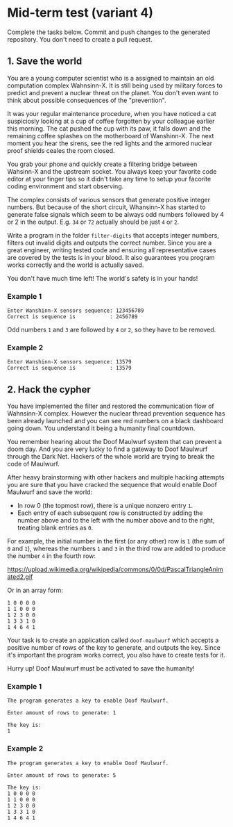 # Mid-term test (variant 4)

Complete the tasks below. Commit and push changes to the generated repository.
You don't need to create a pull request.

## 1. Save the world

You are a young computer scientist who is a assigned to maintain an old
computation complex Wahnsinn-X. It is still being used by military forces to
predict and prevent a nuclear threat on the planet. You don't even want to think
about possible consequences of the "prevention".

It was your regular maintenance procedure, when you have noticed a cat
suspiciosly looking at a cup of coffee forgotten by your colleague earlier this
morning. The cat pushed the cup with its paw, it falls down and the remaining
coffee splashes on the motherboard of Wanshinn-X. The next moment you hear the
sirens, see the red lights and the armored nuclear proof shields ceales the room
closed.

You grab your phone and quickly create a filtering bridge between Wahsinn-X and
the upstream socket. You always keep your favorite code editor at your finger
tips so it didn't take any time to setup your facorite coding environment and
start observing.

The complex consists of various sensors that generate positive integer numbers.
But because of the short circuit, Whansinn-X has started to generate false
signals which seem to be always odd numbers followed by 4 or 2 in the output.
E.g. `34` or `72` actually should be just `4` or `2`.

Write a program in the folder `filter-digits` that accepts integer numbers,
filters out invalid digits and outputs the correct number. Since you are a great
engineer, writing tested code and ensuring all representative cases are covered
by the tests is in your blood. It also guarantees you program works correctly
and the world is actually saved.

You don't have much time left! The world's safety is in your hands!

### Example 1

```
Enter Wanshinn-X sensors sequence: 123456789
Correct is sequence is           : 2456789
```

Odd numbers `1` and `3` are followed by `4` or `2`, so they have to be removed.

### Example 2

```
Enter Wanshinn-X sensors sequence: 13579
Correct is sequence is           : 13579
```

## 2. Hack the cypher

You have implemented the filter and restored the communication flow of
Wahnsinn-X complex. However the nuclear thread prevention sequence has been
already launched and you can see red numbers on a black dashboard going down.
You understand it being a humanity final countdown.

You remember hearing about the Doof Maulwurf system that can prevent a doom day.
And you are very lucky to find a gateway to Doof Maulwurf through the Dark Net.
Hackers of the whole world are trying to break the code of Maulwurf. 

After heavy brainstorming with other hackers and multiple hacking attempts you
are sure that you have cracked the sequence that would enable Doof Maulwurf and
save the world:

- In row 0 (the topmost row), there is a unique nonzero entry `1`.
- Each entry of each subsequent row is constructed by adding the number above
  and to the left with the number above and to the right, treating blank entries
  as `0`.
  
For example, the initial number in the first (or any other) row is `1` (the sum
of `0` and `1`), whereas the numbers `1` and `3` in the third row are added to
produce the number `4` in the fourth row:

https://upload.wikimedia.org/wikipedia/commons/0/0d/PascalTriangleAnimated2.gif

Or in an array form:
```
1 0 0 0 0
1 1 0 0 0
1 2 3 0 0
1 3 3 1 0
1 4 6 4 1
```

Your task is to create an application called `doof-maulwurf` which accepts a
positive number of rows of the key to generate, and outputs the key. Since it's
important the program works correct, you also have to create tests for it.

Hurry up! Doof Maulwurf must be activated to save the humanity!

### Example 1

```
The program generates a key to enable Doof Maulwurf.

Enter amount of rows to generate: 1

The key is:
1
```

### Example 2

```
The program generates a key to enable Doof Maulwurf.

Enter amount of rows to generate: 5

The key is:
1 0 0 0 0
1 1 0 0 0
1 2 3 0 0
1 3 3 1 0
1 4 6 4 1
```
